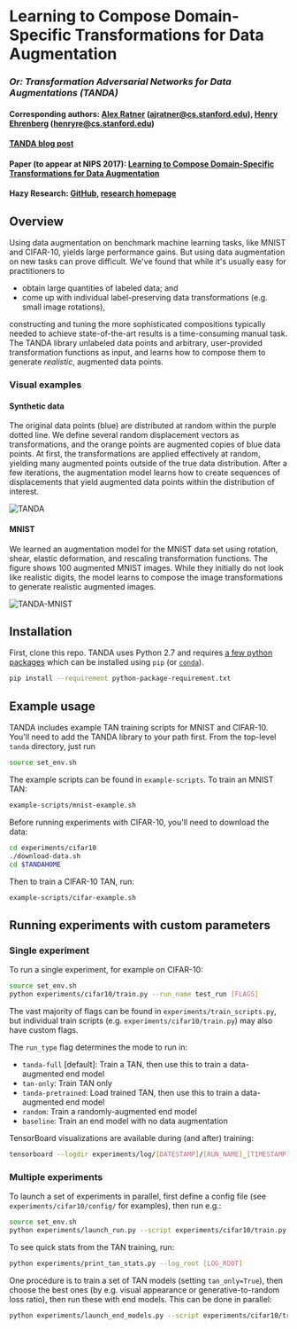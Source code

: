 # Learning to Compose Domain-Specific Transformations for Data Augmentation
### *Or: Transformation Adversarial Networks for Data Augmentations (TANDA)*

#### Corresponding authors: [Alex Ratner](https://ajratner.github.io) (ajratner@cs.stanford.edu), [Henry Ehrenberg](https://github.com/henryre) (henryre@cs.stanford.edu)

#### [TANDA blog post](https://hazyresearch.github.io/snorkel/blog/tanda.html)

#### Paper (to appear at NIPS 2017): [Learning to Compose Domain-Specific Transformations for Data Augmentation](https://arxiv.org/abs/1709.01643) 

#### Hazy Research: [GitHub](https://github.com/HazyResearch), [research homepage](https://snorkel.stanford.edu)

## Overview

Using data augmentation on benchmark machine learning tasks, like MNIST and
CIFAR-10, yields large performance gains.
But using data augmentation on new tasks can prove difficult.
We've found that while it's usually easy for practitioners to

* obtain large quantities of labeled data; and
* come up with individual label-preserving data transformations (e.g. small image rotations),

constructing and tuning the more sophisticated compositions typically needed to
achieve state-of-the-art results is a time-consuming manual task.
The TANDA library unlabeled data points and arbitrary, user-provided
transformation functions as input, and learns how to compose them to generate
*realistic*, augmented data points.

### Visual examples

#### Synthetic data

The original data points (blue) are distributed at random within the purple
dotted line. We define several random displacement vectors as transformations,
and the orange points are augmented copies of blue data points.
At first, the transformations are applied effectively at random, yielding many
augmented points outside of the true data distribution.
After a few iterations, the augmentation model learns how to create sequences
of displacements that yield augmented data points within the distribution of
interest.

![TANDA](figures/tanda.gif)

#### MNIST

We learned an augmentation model for the MNIST data set using rotation, shear,
elastic deformation, and rescaling transformation functions.
The figure shows 100 augmented MNIST images.
While they initially do not look like realistic digits, the model learns to 
compose the image transformations to generate realistic augmented images.

![TANDA-MNIST](figures/mnist.gif)

## Installation

First, clone this repo. TANDA uses Python 2.7 and requires
[a few python packages](python-package-requirement.txt) which can be installed
using `pip` (or [`conda`](https://www.continuum.io/downloads)).

```bash
pip install --requirement python-package-requirement.txt
```

## Example usage

TANDA includes example TAN training scripts for MNIST and CIFAR-10. You'll need
to add the TANDA library to your path first. From the top-level `tanda`
directory, just run

```bash
source set_env.sh
```

The example scripts can be found in `example-scripts`. To train an MNIST TAN:

```bash
example-scripts/mnist-example.sh
```

Before running experiments with CIFAR-10, you'll need to download the data:

```bash
cd experiments/cifar10
./download-data.sh
cd $TANDAHOME
```

Then to train a CIFAR-10 TAN, run:

```bash
example-scripts/cifar-example.sh
```

## Running experiments with custom parameters

### Single experiment
To run a single experiment, for example on CIFAR-10:
```bash
source set_env.sh
python experiments/cifar10/train.py --run_name test_run [FLAGS]
```

The vast majority of flags can be found in `experiments/train_scripts.py`, but
individual train scripts (e.g. `experiments/cifar10/train.py`) may also have
custom flags.

The `run_type` flag determines the mode to run in:
* `tanda-full` [default]: Train a TAN, then use this to train a data-augmented end model
* `tan-only`: Train TAN only
* `tanda-pretrained`: Load trained TAN, then use this to train a data-augmented end model
* `random`: Train a randomly-augmented end model
* `baseline`: Train an end model with no data augmentation

TensorBoard visualizations are available during (and after) training:

```bash
tensorboard --logdir experiments/log/[DATESTAMP]/[RUN_NAME]_[TIMESTAMP]
```

### Multiple experiments
To launch a set of experiments in parallel, first define a config file (see `experiments/cifar10/config/` for examples), then run e.g.:
```bash
source set_env.sh
python experiments/launch_run.py --script experiments/cifar10/train.py --config experiments/cifar10/config/tan_search_config.json
```

To see quick stats from the TAN training, run:
```bash
python experiments/print_tan_stats.py --log_root [LOG_ROOT]
```

One procedure is to train a set of TAN models (setting `tan_only=True`), then
choose the best ones (by e.g. visual appearance or generative-to-random
loss ratio), then run these with end models.  This can be done in parallel:
```bash
python experiments/launch_end_models.py --script experiments/cifar10/train.py --end_model_config experiments/cifar10/config/end_model_config.json --tan_log_root [LOG_ROOT] --model_indexes 1 5 7
```
